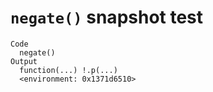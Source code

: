 # `negate()` snapshot test

    Code
      negate()
    Output
      function(...) !.p(...)
      <environment: 0x1371d6510>


